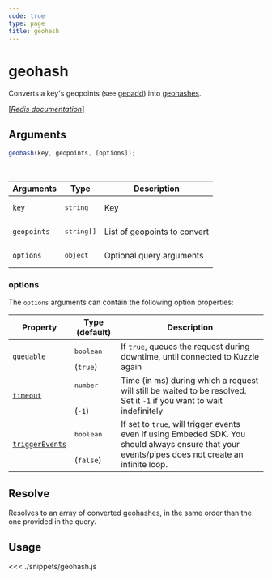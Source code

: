 ```yaml
---
code: true
type: page
title: geohash
---
```


# geohash

Converts a key's geopoints (see [geoadd](/sdk/js/7/controllers/ms/geoadd)) into [geohashes](https://en.wikipedia.org/wiki/Geohash).

[[_Redis documentation_]](https://redis.io/commands/geohash)

## Arguments

```js
geohash(key, geopoints, [options]);
```

<br/>

| Arguments   | Type                | Description                  |
| ----------- | ------------------- | ---------------------------- |
| `key`       | <pre>string</pre>   | Key                          |
| `geopoints` | <pre>string[]</pre> | List of geopoints to convert |
| `options`   | <pre>object</pre>   | Optional query arguments     |

### options

The `options` arguments can contain the following option properties:

| Property   | Type (default)            | Description                                                                  |
| ---------- | ------------------------- | ---------------------------------------------------------------------------- |
| `queuable` | <pre>boolean</pre> (`true`) | If `true`, queues the request during downtime, until connected to Kuzzle again |
| [`timeout`](/sdk/7/core-classes/kuzzle/query#timeout)         | <pre>number</pre><br/>(`-1`)     | Time (in ms) during which a request will still be waited to be resolved. Set it `-1` if you want to wait indefinitely |
| [`triggerEvents`](/sdk/7/core-classes/kuzzle/query#triggerEvents)  | <pre>boolean</pre> <br/>(`false`)| If set to `true`, will trigger events even if using Embeded SDK. You should always ensure that your events/pipes does not create an infinite loop. <SinceBadge version="Kuzzle 2.31.0"/> |

## Resolve

Resolves to an array of converted geohashes, in the same order than the one provided in the query.

## Usage

<<< ./snippets/geohash.js
